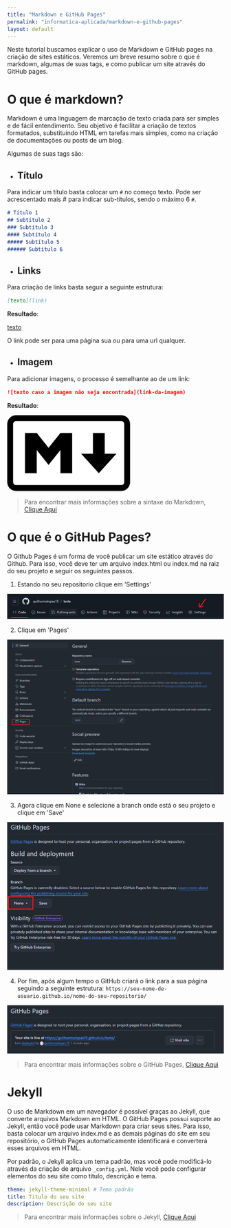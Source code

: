 ```yaml
---
title: "Markdown e GitHub Pages"
permalink: "informatica-aplicada/markdown-e-github-pages"
layout: default
---
```


Neste tutorial buscamos explicar o uso de Markdown e GitHub pages na criação de sites estáticos. Veremos um breve resumo sobre o que é markdown, algumas de suas tags, e como publicar um site através do GitHub pages.

# O que é markdown?

Markdown é uma linguagem de marcação de texto criada para ser simples e de fácil entendimento. Seu objetivo é facilitar a criação de textos formatados, substituindo HTML em tarefas mais simples, como na criação de documentações ou posts de um blog.

Algumas de suas tags são:

- ## Título
Para indicar um título basta colocar um ````#```` no começo texto. Pode ser acrescentado mais # para indicar sub-títulos, sendo o máximo 6 ```#```.
 
 ```markdown
# Título 1
## Subtítulo 2
### Subtítulo 3
#### Subtítulo 4
##### Subtítulo 5
###### Subtítulo 6
 ```

- ## Links 

Para criação de links basta seguir a seguinte estrutura:
```markdown
[texto](link)
```
**Resultado**: 

[texto](#)

O link pode ser para uma página sua ou para uma url qualquer.

- ## Imagem
Para adicionar imagens, o processo é semelhante ao de um link:

```markdown
![texto caso a imagem não seja encontrada](link-da-imagem)
```

**Resultado**:

![image](./img/markdown-image.png)

> Para encontrar mais informações sobre a sintaxe do Markdown, [Clique Aqui](https://www.markdownguide.org/basic-syntax/)

# O que é o GitHub Pages?
O Github Pages é um forma de você publicar um site estático através do Github. Para isso, você deve ter um arquivo index.html ou index.md na raiz do seu projeto e seguir os seguintes passos.

1. Estando no seu repositorio clique em 'Settings'

![image](./img/ghpage1.png)

2. Clique em 'Pages'

![image](./img/ghpage2.png)

3. Agora clique em None e selecione a branch onde está o seu projeto e clique em 'Save'

![image](./img/ghpage3.png)

4. Por fim, após algum tempo o GitHub criará o link para a sua página seguindo a seguinte estrutura: `https://seu-nome-de-usuario.github.io/nome-do-seu-repositorio/`

![image](./img/ghpage4.png)

> Para encontrar mais informações sobre o GitHub Pages, [Clique Aqui](https://docs.github.com/pt/pages/quickstart)

# Jekyll
O uso de Markdown em um navegador é possível graças ao Jekyll, que converte arquivos Markdown em HTML. O GitHub Pages possui suporte ao Jekyll, então você pode usar Markdown para criar seus sites. Para isso, basta colocar um arquivo index.md e as demais páginas do site em seu repositório, o GitHub Pages automaticamente identificará e converterá esses arquivos em HTML.

Por padrão, o Jekyll aplica um tema padrão, mas você pode modificá-lo através da criação de arquivo ``_config.yml``. Nele você pode configurar elementos do seu site como título, descrição e tema.

```yml
theme: jekyll-theme-minimal # Tema padrão
title: Titulo do seu site 
description: Descrição do seu site
```

> Para encontrar mais informações sobre o Jekyll, [Clique Aqui](https://docs.github.com/pt/pages/setting-up-a-github-pages-site-with-jekyll/about-github-pages-and-jekyll)

